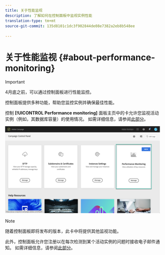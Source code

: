 ```yaml
---
title: 关于性能监视
description: 了解如何在控制面板中监视实例性能
translation-type: tm+mt
source-git-commit: 135d8101c1dc3f902844de08e7382a2eb8b548ee

---
```



# 关于性能监视 {#about-performance-monitoring}

>[!IMPORTANT]
>
>4月底之前，可以通过控制面板进行性能监控。

控制面板提供多种功能，帮助您监控实例并确保最佳性能。

控制 **[!UICONTROL Performance monitoring]** 面板主页中的卡允许您监视活动实例（例如，其数据库容量）的使用情况。 如需详细信息，请参阅[此部分](../../performance-monitoring/using/database-monitoring.md)。

![](assets/performance_card.png)

>[!NOTE]
>
>随着控制面板即将发布的版本，此卡中将提供其他监视功能。

此外，控制面板允许您注册以在每次检测到某个活动实例的问题时接收电子邮件通知。 如需详细信息，请参阅[此部分](../../performance-monitoring/using/email-alerting.md)。
